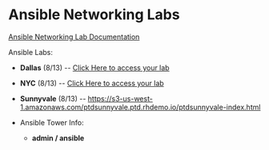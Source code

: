 # Ansible Networking Labs

[Ansible Networking Lab Documentation](https://ipvsean.github.io/workshops/exercises/ansible_network/)

Ansible Labs:
 - **Dallas** (8/13) -- [Click Here to access your lab](https://s3.amazonaws.com/ptddallas.rhdemo.io/ptddallas-index.html)
 - **NYC** (8/13) -- [Click Here to access your lab](https://s3.amazonaws.com/ptdnyc.ptd.rhdemo.io/ptdnyc-index.html)
 - **Sunnyvale** (8/13) -- https://s3-us-west-1.amazonaws.com/ptdsunnyvale.ptd.rhdemo.io/ptdsunnyvale-index.html
 
 - Ansible Tower Info:
    * **admin / ansible**


 
